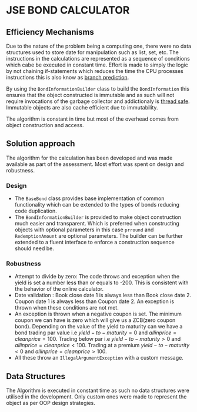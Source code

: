 # JSE BOND CALCULATOR
## Efficiency Mechanisms

Due to the nature of the problem being a computing one, there were no data structures used to store date for manipulation such as list, set, etc. The instructions in the calculations are represented as a sequence of conditions which cabe be executed in constant time.
Effort is made to simply the logic by not chaining if-statements which reduces the time the CPU processes instructions this is also know as [branch prediction](https://blog.cloudflare.com/branch-predictor).

By using the `BondInformationBuilder` class to build the `BondInformation` this ensures that the object constructed is immutable and as such will not require invocations of the garbage collector and addictionaly is [thread safe](https://www.leadingagile.com/2018/03/immutable-in-java/). Immutable objects are also cache efficient due to immutability.

The algorithm is constant in time but most of the overhead comes from object construction and access.

## Solution approach

The algorithm for the calculation has been developed and was made available as part of the assessment. Most effort was spent on design and robustness.
### Design
* The `BaseBond` class provides base implementation of common functionality which can be extended to the types of bonds reducing code duplication.
*  The `BondInformationBuilder` is provided to make object construction much easier and transparent. Which is preferred when constructing objects with optional parameters in this case `prround` and `RedemptionAmount` are optional parameters. The builder can be further extended to a fluent interface to enforce a construction sequence should need be.

### Robustness
* Attempt to divide by zero: The code throws and exception when the yield is set a number less than or equals to -200. This is consistent with the behavior of the online calculator.
*  Date validation : Book close date 1 is always less than Book close date 2. Coupon date 1 is always less than Coupon date 2. An exception is thrown when these conditions are not met.
*  An exception is thrown when a negative coupon is set. The minimum coupon we can have is zero which will give us a ZCB(zero coupon bond). Depending on the value of the yield to maturity can we have a bond trading par value i.e $yield-to-maturity=0$ and $all in price = clean price = 100$. Trading below par i.e $yield-to-maturity > 0$ and $all in price = clean price < 100$. Trading at a premium $yield-to-maturity < 0$ and $all in price = clean price > 100$. 
*  All these throw an `IllegalArgumentException` with a custom message.

## Data Structures

The Algorithm is executed in constant time as such no data structures were utilised in the development. Only custom ones were made to represent the object as per OOP design strategies.
